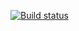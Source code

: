 [![Build status](https://ci.appveyor.com/api/projects/status/6nu0vesjqam4pv4s?svg=true)](https://ci.appveyor.com/project/karaciubamikhail/ajs-dz5-2)
